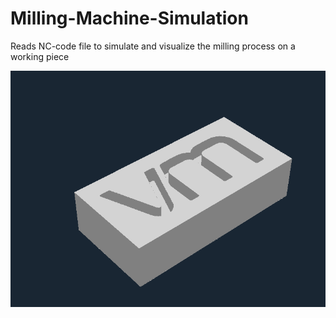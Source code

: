 # Milling-Machine-Simulation
Reads NC-code file to simulate and visualize the milling process on a working piece

![Alt text](example_printing_vm.png?raw=true)
